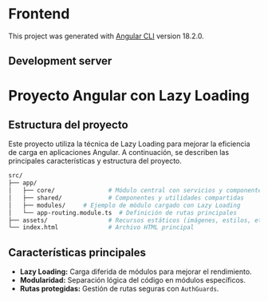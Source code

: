 # Frontend

This project was generated with [Angular CLI](https://github.com/angular/angular-cli) version 18.2.0.

## Development server
# Proyecto Angular con Lazy Loading


## Estructura del proyecto
Este proyecto utiliza la técnica de Lazy Loading para mejorar la eficiencia de carga en aplicaciones Angular. A continuación, se describen las principales características y estructura del proyecto.

```bash
src/
├── app/
│   ├── core/               # Módulo central con servicios y componentes comunes
│   ├── shared/             # Componentes y utilidades compartidas
│   ├── modules/     # Ejemplo de módulo cargado con Lazy Loading
│   └── app-routing.module.ts  # Definición de rutas principales
├── assets/                 # Recursos estáticos (imágenes, estilos, etc.)
└── index.html              # Archivo HTML principal
```

## Características principales

- **Lazy Loading:** Carga diferida de módulos para mejorar el rendimiento.
- **Modularidad:** Separación lógica del código en módulos específicos.
- **Rutas protegidas:** Gestión de rutas seguras con `AuthGuards`.

